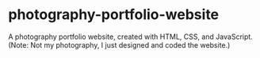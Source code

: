 # photography-portfolio-website
A photography portfolio website, created with HTML, CSS, and JavaScript.
(Note: Not my photography, I just designed and coded the website.)
